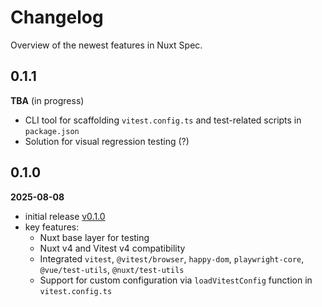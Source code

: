# Changelog

Overview of the newest features in Nuxt Spec.

## 0.1.1

**TBA** (in progress)

- CLI tool for scaffolding `vitest.config.ts` and test-related scripts in `package.json`
- Solution for visual regression testing (?)

## 0.1.0

**2025-08-08**

- initial release [v0.1.0](https://github.com/AloisSeckar/nuxt-spec/releases/tag/v0.1.0)
- key features:
  - Nuxt base layer for testing
  - Nuxt v4 and Vitest v4 compatibility
  - Integrated `vitest`, `@vitest/browser`, `happy-dom`, `playwright-core`, `@vue/test-utils`, `@nuxt/test-utils`
  - Support for custom configuration via `loadVitestConfig` function in `vitest.config.ts`

